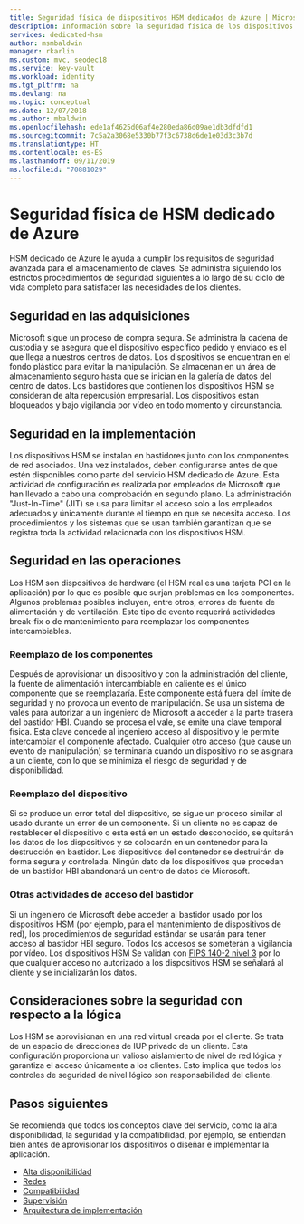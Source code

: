 ```yaml
---
title: Seguridad física de dispositivos HSM dedicados de Azure | Microsoft Docs
description: Información sobre la seguridad física de los dispositivos HSM dedicados de Azure en centros de datos
services: dedicated-hsm
author: msmbaldwin
manager: rkarlin
ms.custom: mvc, seodec18
ms.service: key-vault
ms.workload: identity
ms.tgt_pltfrm: na
ms.devlang: na
ms.topic: conceptual
ms.date: 12/07/2018
ms.author: mbaldwin
ms.openlocfilehash: ede1af4625d06af4e280eda86d09ae1db3dfdfd1
ms.sourcegitcommit: 7c5a2a3068e5330b77f3c6738d6de1e03d3c3b7d
ms.translationtype: HT
ms.contentlocale: es-ES
ms.lasthandoff: 09/11/2019
ms.locfileid: "70881029"
---
```

# <a name="azure-dedicated-hsm-physical-security"></a>Seguridad física de HSM dedicado de Azure

HSM dedicado de Azure le ayuda a cumplir los requisitos de seguridad avanzada para el almacenamiento de claves. Se administra siguiendo los estrictos procedimientos de seguridad siguientes a lo largo de su ciclo de vida completo para satisfacer las necesidades de los clientes.

## <a name="security-through-procurement"></a>Seguridad en las adquisiciones

Microsoft sigue un proceso de compra segura. Se administra la cadena de custodia y se asegura que el dispositivo específico pedido y enviado es el que llega a nuestros centros de datos. Los dispositivos se encuentran en el fondo plástico para evitar la manipulación. Se almacenan en un área de almacenamiento seguro hasta que se inician en la galería de datos del centro de datos.  Los bastidores que contienen los dispositivos HSM se consideran de alta repercusión empresarial. Los dispositivos están bloqueados y bajo vigilancia por vídeo en todo momento y circunstancia.

## <a name="security-through-deployment"></a>Seguridad en la implementación

Los dispositivos HSM se instalan en bastidores junto con los componentes de red asociados. Una vez instalados, deben configurarse antes de que estén disponibles como parte del servicio HSM dedicado de Azure. Esta actividad de configuración es realizada por empleados de Microsoft que han llevado a cabo una comprobación en segundo plano. La administración "Just-In-Time" (JIT) se usa para limitar el acceso solo a los empleados adecuados y únicamente durante el tiempo en que se necesita acceso. Los procedimientos y los sistemas que se usan también garantizan que se registra toda la actividad relacionada con los dispositivos HSM.

## <a name="security-in-operations"></a>Seguridad en las operaciones

Los HSM son dispositivos de hardware (el HSM real es una tarjeta PCI en la aplicación) por lo que es posible que surjan problemas en los componentes. Algunos problemas posibles incluyen, entre otros, errores de fuente de alimentación y de ventilación. Este tipo de evento requerirá actividades break-fix o de mantenimiento para reemplazar los componentes intercambiables.

### <a name="component-replacement"></a>Reemplazo de los componentes

Después de aprovisionar un dispositivo y con la administración del cliente, la fuente de alimentación intercambiable en caliente es el único componente que se reemplazaría. Este componente está fuera del límite de seguridad y no provoca un evento de manipulación. Se usa un sistema de vales para autorizar a un ingeniero de Microsoft a acceder a la parte trasera del bastidor HBI. Cuando se procesa el vale, se emite una clave temporal física. Esta clave concede al ingeniero acceso al dispositivo y le permite intercambiar el componente afectado. Cualquier otro acceso (que cause un evento de manipulación) se terminaría cuando un dispositivo no se asignara a un cliente, con lo que se minimiza el riesgo de seguridad y de disponibilidad.  

### <a name="device-replacement"></a>Reemplazo del dispositivo

Si se produce un error total del dispositivo, se sigue un proceso similar al usado durante un error de un componente. Si un cliente no es capaz de restablecer el dispositivo o esta está en un estado desconocido, se quitarán los datos de los dispositivos y se colocarán en un contenedor para la destrucción en bastidor. Los dispositivos del contenedor se destruirán de forma segura y controlada. Ningún dato de los dispositivos que procedan de un bastidor HBI abandonará un centro de datos de Microsoft.

### <a name="other-rack-access-activities"></a>Otras actividades de acceso del bastidor

Si un ingeniero de Microsoft debe acceder al bastidor usado por los dispositivos HSM (por ejemplo, para el mantenimiento de dispositivos de red), los procedimientos de seguridad estándar se usarán para tener acceso al bastidor HBI seguro. Todos los accesos se someterán a vigilancia por vídeo. Los dispositivos HSM Se validan con [FIPS 140-2 nivel 3](https://nvlpubs.nist.gov/nistpubs/FIPS/NIST.FIPS.140-2.pdf) por lo que cualquier acceso no autorizado a los dispositivos HSM se señalará al cliente y se inicializarán los datos.

## <a name="logical-level-security-considerations"></a>Consideraciones sobre la seguridad con respecto a la lógica

Los HSM se aprovisionan en una red virtual creada por el cliente. Se trata de un espacio de direcciones de IUP privado de un cliente.  Esta configuración proporciona un valioso aislamiento de nivel de red lógica y garantiza el acceso únicamente a los clientes. Esto implica que todos los controles de seguridad de nivel lógico son responsabilidad del cliente.

## <a name="next-steps"></a>Pasos siguientes

Se recomienda que todos los conceptos clave del servicio, como la alta disponibilidad, la seguridad y la compatibilidad, por ejemplo, se entiendan bien antes de aprovisionar los dispositivos o diseñar e implementar la aplicación.

* [Alta disponibilidad](high-availability.md)
* [Redes](networking.md)
* [Compatibilidad](supportability.md)
* [Supervisión](monitoring.md)
* [Arquitectura de implementación](deployment-architecture.md)